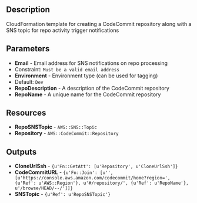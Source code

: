 
## Description

CloudFormation template for creating a CodeCommit repository along with a SNS topic for repo activity trigger notifications

## Parameters

 * **Email** - Email address for SNS notifications on repo processing
  * Constraint: `Must be a valid email address`
 * **Environment** - Environment type (can be used for tagging)
  * Default: `Dev`
 * **RepoDescription** - A description of the CodeCommit repository
 * **RepoName** - A unique name for the CodeCommit repository

## Resources

 * **RepoSNSTopic** - `AWS::SNS::Topic`
 * **Repository** - `AWS::CodeCommit::Repository`

## Outputs

 * **CloneUrlSsh** - `{u'Fn::GetAtt': [u'Repository', u'CloneUrlSsh']}`
 * **CodeCommitURL** - `{u'Fn::Join': [u'', [u'https://console.aws.amazon.com/codecommit/home?region=', {u'Ref': u'AWS::Region'}, u'#/repository/', {u'Ref': u'RepoName'}, u'/browse/HEAD/--/']]}`
 * **SNSTopic** - `{u'Ref': u'RepoSNSTopic'}`
